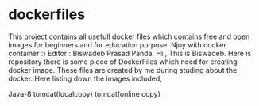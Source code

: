 # dockerfiles
This project contains all usefull docker files which contains free and open images for beginners and for education purpose. Njoy with docker container :)
 Editor : Biswadeb Prasad Panda,
 Hi ,
 This is Biswadeb. Here is repository there is some piece of DockerFiles which need for creating docker image. These files are created by me during studing about the docker.
 Here listing down the images included,
 
Java-8
tomcat(localcopy)
tomcat(online copy)
